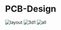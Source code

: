 # PCB-Design
![layout](https://github.com/SumaiyaTariqueLabiba/PCB-Design/assets/127126354/199cc033-f66b-405e-9f8e-2883f8a8b195)
![3d1](https://github.com/SumaiyaTariqueLabiba/PCB-Design/assets/127126354/846b651e-da22-4400-b5d0-a6c13fba40be)
![all](https://github.com/SumaiyaTariqueLabiba/PCB-Design/assets/127126354/ac5853f9-3e7a-4a0e-a094-69e28f036129)

